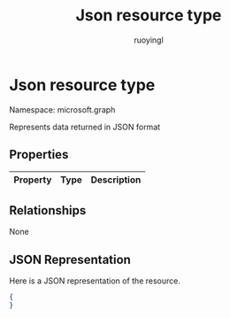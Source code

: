 ﻿---
title: "Json resource type"
description: "Represents data returned in JSON format"
localization_priority: Normal
doc_type: resourcePageType
ms.prod: ""
author: "ruoyingl"
---

# Json resource type

Namespace: microsoft.graph

Represents data returned in JSON format

## Properties

| Property | Type | Description |
| :------- | :--- | :---------- |

## Relationships

None

## JSON Representation

Here is a JSON representation of the resource.

<!--{
  "blockType": "resource",
  "@odata.type": "microsoft.graph.Json"
}-->

```json
{
}
```
